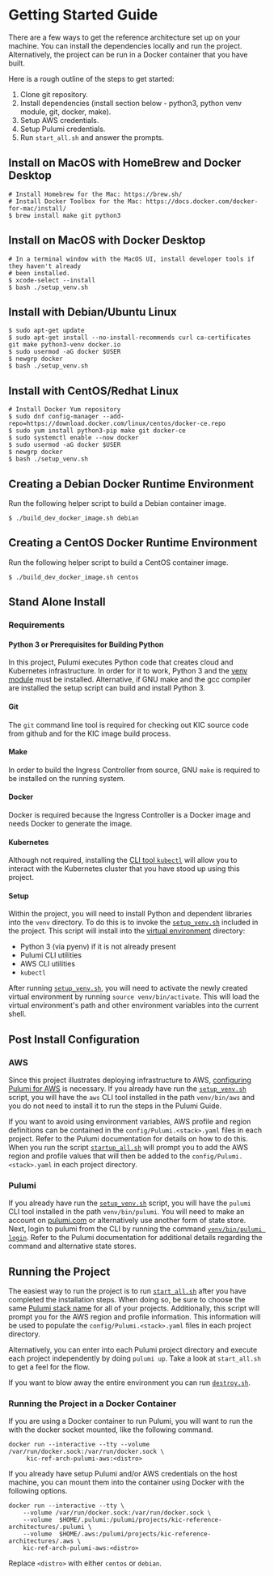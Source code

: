 # Getting Started Guide

There are a few ways to get the reference architecture set up on your machine.
You can install the dependencies locally and run the project. Alternatively,
the project can be run in a Docker container that you have built.

Here is a rough outline of the steps to get started:

 1. Clone git repository.
 2. Install dependencies (install section below - python3, python venv module, 
    git, docker, make).
 3. Setup AWS credentials.
 4. Setup Pulumi credentials.
 5. Run `start_all.sh` and answer the prompts.

## Install on MacOS with HomeBrew and Docker Desktop
```
# Install Homebrew for the Mac: https://brew.sh/
# Install Docker Toolbox for the Mac: https://docs.docker.com/docker-for-mac/install/
$ brew install make git python3
```

## Install on MacOS with Docker Desktop
```
# In a terminal window with the MacOS UI, install developer tools if they haven't already 
# been installed.
$ xcode-select --install
$ bash ./setup_venv.sh
```

## Install with Debian/Ubuntu Linux
```
$ sudo apt-get update
$ sudo apt-get install --no-install-recommends curl ca-certificates git make python3-venv docker.io
$ sudo usermod -aG docker $USER
$ newgrp docker
$ bash ./setup_venv.sh
```

## Install with CentOS/Redhat Linux
```
# Install Docker Yum repository
$ sudo dnf config-manager --add-repo=https://download.docker.com/linux/centos/docker-ce.repo
$ sudo yum install python3-pip make git docker-ce
$ sudo systemctl enable --now docker
$ sudo usermod -aG docker $USER
$ newgrp docker
$ bash ./setup_venv.sh
```

## Creating a Debian Docker Runtime Environment

Run the following helper script to build a Debian container image.
```
$ ./build_dev_docker_image.sh debian
```

## Creating a CentOS Docker Runtime Environment 

Run the following helper script to build a CentOS container image.
```
$ ./build_dev_docker_image.sh centos
```

## Stand Alone Install

### Requirements

#### Python 3 or Prerequisites for Building Python

In this project, Pulumi executes Python code that creates cloud and Kubernetes
infrastructure. In order for it to work, Python 3 and the [venv module](https://docs.python.org/3/library/venv.html) 
must be installed. Alternative, if GNU make and the gcc compiler are installed
the setup script can build and install Python 3.

#### Git

The `git` command line tool is required for checking out KIC source code from
github and for the KIC image build process.

#### Make

In order to build the Ingress Controller from source, GNU `make` is required
to be installed on the running system.

#### Docker

Docker is required because the Ingress Controller is a Docker image and needs
Docker to generate the image.

#### Kubernetes

Although not required, installing the [CLI tool `kubectl`](https://kubernetes.io/docs/tasks/tools/)
will allow you to interact with the Kubernetes cluster that you have stood up
using this project.

#### Setup

Within the project, you will need to install Python and dependent libraries 
into the `venv` directory. To do this is to invoke the [`setup_venv.sh`](./setup_venv.sh) 
included in the project. This script will install into the [virtual environment](https://docs.python.org/3/tutorial/venv.html)
directory:

 * Python 3 (via pyenv) if it is not already present
 * Pulumi CLI utilities
 * AWS CLI utilities 
 * `kubectl`

After running [`setup_venv.sh`](./setup_venv.sh), you will need to activate 
the newly created virtual environment by running `source venv/bin/activate`.
This will load the virtual environment's path and other environment variables
into the current shell.

## Post Install Configuration

### AWS

Since this project illustrates deploying infrastructure to AWS, 
[configuring Pulumi for AWS](https://www.pulumi.com/docs/intro/cloud-providers/aws/setup/)
is necessary. If you already have run the [`setup_venv.sh`](../setup_venv.sh)
script, you will have the `aws` CLI tool installed in the path `venv/bin/aws`
and you do not need to install it to run the steps in the Pulumi Guide.

If you want to avoid using environment variables, AWS profile
and region definitions can be contained in the `config/Pulumi.<stack>.yaml` 
files in each project. Refer to the Pulumi documentation for details on how to
do this. When you run the script [`startup_all.sh`](./start_all.sh) will 
prompt you to add the AWS region and profile values that will then be added 
to the `config/Pulumi.<stack>.yaml` in each project directory.

### Pulumi

If you already have run the [`setup_venv.sh`](../setup_venv.sh)
script, you will have the `pulumi` CLI tool installed in the path `venv/bin/pulumi`.
You will need to make an account on [pulumi.com](https://pulumi.com) or 
alternatively use another form of state store. Next, login to pulumi from
the CLI by running the command [`venv/bin/pulumi login`](https://www.pulumi.com/docs/reference/cli/pulumi_login/).
Refer to the Pulumi documentation for additional details regarding the command
and alternative state stores.

## Running the Project

The easiest way to run the project is to run [`start_all.sh`](./start_all.sh) 
after you have completed the installation steps. When doing so, be sure to 
choose the same 
[Pulumi stack name](https://www.pulumi.com/docs/intro/concepts/stack/) 
for all of your projects. Additionally, this script will prompt you for the
AWS region and profile information. This information will be used to populate
the `config/Pulumi.<stack>.yaml` files in each project directory.

Alternatively, you can enter into each Pulumi
project directory and execute each project independently by doing 
`pulumi up`. Take a look at `start_all.sh` to get a feel for the flow.

If you want to blow away the entire environment you can run 
[`destroy.sh`](./destroy.sh).

### Running the Project in a Docker Container

If you are using a Docker container to run Pulumi, you will want to run the
with the docker socket mounted, like the following command.
```
docker run --interactive --tty --volume /var/run/docker.sock:/var/run/docker.sock \
     kic-ref-arch-pulumi-aws:<distro>
```

If you already have setup Pulumi and/or AWS credentials on the host machine,
you can mount them into the container using Docker with the following options.
```
docker run --interactive --tty \
    --volume /var/run/docker.sock:/var/run/docker.sock \
    --volume  $HOME/.pulumi:/pulumi/projects/kic-reference-architectures/.pulumi \
    --volume  $HOME/.aws:/pulumi/projects/kic-reference-architectures/.aws \
    kic-ref-arch-pulumi-aws:<distro>
```

Replace `<distro>` with either `centos` or `debian`.
